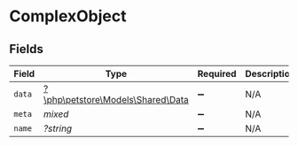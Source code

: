 # ComplexObject


## Fields

| Field                                                            | Type                                                             | Required                                                         | Description                                                      |
| ---------------------------------------------------------------- | ---------------------------------------------------------------- | ---------------------------------------------------------------- | ---------------------------------------------------------------- |
| `data`                                                           | [?\php\petstore\Models\Shared\Data](../../models/shared/Data.md) | :heavy_minus_sign:                                               | N/A                                                              |
| `meta`                                                           | *mixed*                                                          | :heavy_minus_sign:                                               | N/A                                                              |
| `name`                                                           | *?string*                                                        | :heavy_minus_sign:                                               | N/A                                                              |